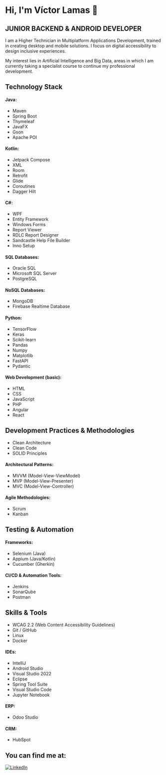 # Hi, I'm Víctor Lamas 👋
## JUNIOR BACKEND & ANDROID DEVELOPER

I am a Higher Technician in Multiplatform Applications Development, trained in creating desktop and mobile solutions. I focus on digital accessibility to design inclusive experiences.

My interest lies in Artificial Intelligence and Big Data, areas in which I am currently taking a specialist course to continue my professional development.

## Technology Stack
#### Java:
- Maven
- Spring Boot
- Thymeleaf
- JavaFX
- Gson
- Apache POI
#### Kotlin:
- Jetpack Compose
- XML
- Room
- Retrofit
- Glide
- Coroutines
- Dagger Hilt
#### C#:
- WPF
- Entity Framework
- Windows Forms
- Report Viewer
- RDLC Report Designer
- Sandcastle Help File Builder
- Inno Setup
#### SQL Databases:
- Oracle SQL
- Microsoft SQL Server
- PostgreSQL
#### NoSQL Databases:
- MongoDB
- Firebase Realtime Database
#### Python:
- TensorFlow
- Keras
- Scikit-learn
- Pandas
- Numpy
- Matplotlib
- FastAPI
- Pydantic
#### Web Development (basic):
- HTML
- CSS
- JavaScript
- PHP
- Angular
- React

## Development Practices & Methodologies
- Clean Architecture
- Clean Code
- SOLID Principles
#### Architectural Patterns:
- MVVM (Model-View-ViewModel)
- MVP (Model-View-Presenter)
- MVC (Model-View-Controller)
#### Agile Methodologies:
- Scrum
- Kanban

## Testing & Automation
#### Frameworks:
- Selenium (Java)
- Appium (Java/Kotlin)
- Cucumber (Gherkin)
#### CI/CD & Automation Tools:
- Jenkins
- SonarQube
- Postman

## Skills & Tools
- WCAG 2.2 (Web Content Accessibility Guidelines)
- Git / GitHub
- Linux
- Docker
#### IDEs:
- IntelliJ
- Android Studio
- Visual Studio 2022
- Eclipse
- Spring Tool Suite
- Visual Studio Code
- Jupyter Notebook
#### ERP:
- Odoo Studio
#### CRM:
- HubSpot

## You can find me at:

[![LinkedIn](https://img.shields.io/badge/LinkedIn-VictorLT91-0077B5?style=for-the-badge&logo=linkedin&logoColor=white&labelColor=101010)](https://www.linkedin.com/in/victorlt91)
